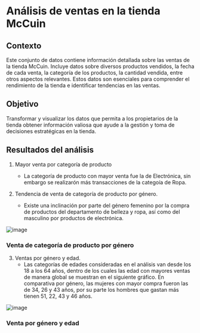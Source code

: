 # Análisis de ventas en la tienda McCuin 

## Contexto
Este conjunto de datos contiene información detallada sobre las ventas de la tienda McCuin. Incluye datos sobre diversos productos vendidos, la fecha de cada venta, la categoría de los productos, la cantidad vendida, entre otros aspectos relevantes. Estos datos son esenciales para comprender el rendimiento de la tienda e identificar tendencias en las ventas. 

## Objetivo
Transformar y visualizar los datos que permita a los propietarios de la tienda obtener información valiosa que ayude a la gestión y toma de decisiones estratégicas en la tienda.

## Resultados del análisis
1. Mayor venta por categoría de producto
   - La categoría de producto con mayor venta fue la de Electrónica, sin embargo se realizarón más transacciones de la categoía de Ropa. 
  
2. Tendencia de venta de categoría de producto por género.
   - Existe una inclinación por parte del género femenino por la compra de productos del departamento de belleza y ropa, así como del masculino por productos de electrónica. 

![image](https://github.com/user-attachments/assets/9bb4e867-912a-4c06-b22d-e120f9c6ce9c)
### Venta de categoría de producto por género

3. Ventas por género y edad.
   - Las categorías de edades consideradas en el análisis van desde los 18 a los 64 años, dentro de los cuales las edad con mayores ventas de manera global se muestran en el siguiente gráfico. En comparativa por género, las mujeres con mayor compra fueron las de 34, 26 y 43 años, por su parte los hombres que gastan más tienen 51, 22, 43 y 46 años.

![image](https://github.com/user-attachments/assets/d655b726-2083-4a6e-861e-279f2983d7ea)
### Venta por género y edad


